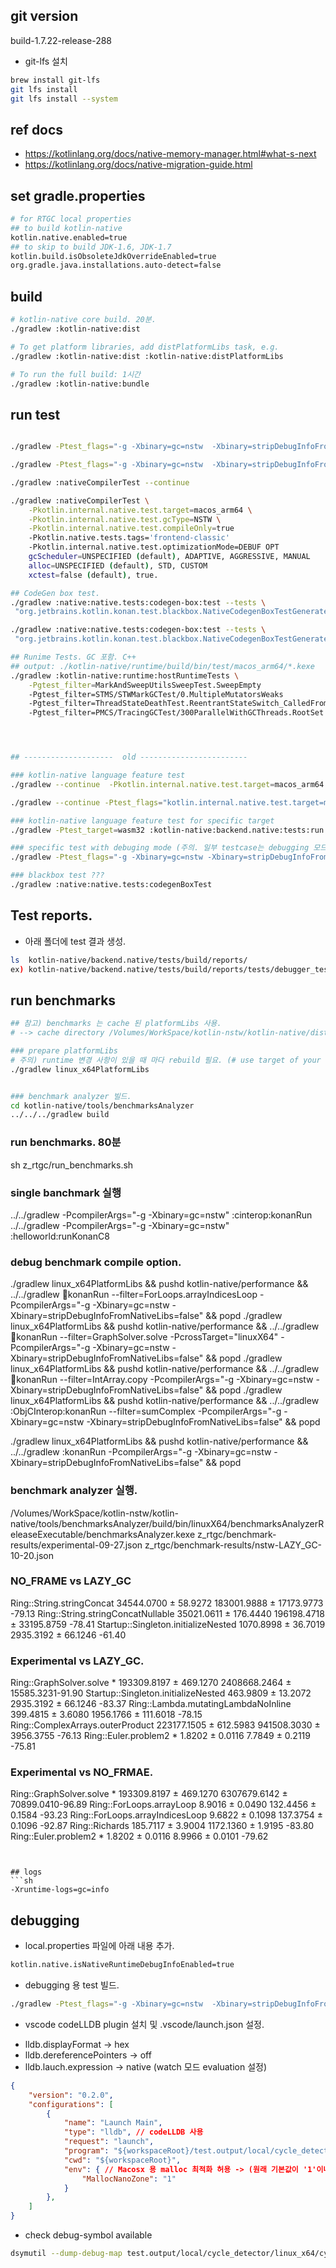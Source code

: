 ## git version 
build-1.7.22-release-288
- git-lfs 설치
```sh
brew install git-lfs
git lfs install
git lfs install --system
```

## ref docs
- https://kotlinlang.org/docs/native-memory-manager.html#what-s-next 
- https://kotlinlang.org/docs/native-migration-guide.html 


## set gradle.properties
```sh
# for RTGC local properties
## to build kotlin-native
kotlin.native.enabled=true
## to skip to build JDK-1.6, JDK-1.7
kotlin.build.isObsoleteJdkOverrideEnabled=true
org.gradle.java.installations.auto-detect=false
```

## build
```sh
# kotlin-native core build. 20분.
./gradlew :kotlin-native:dist

# To get platform libraries, add distPlatformLibs task, e.g.
./gradlew :kotlin-native:dist :kotlin-native:distPlatformLibs

# To run the full build: 1시간 
./gradlew :kotlin-native:bundle
```

## run test 
```sh

./gradlew -Ptest_flags="-g -Xbinary=gc=nstw  -Xbinary=stripDebugInfoFromNativeLibs=false" :native:native.tests:stdlibTest

./gradlew -Ptest_flags="-g -Xbinary=gc=nstw  -Xbinary=stripDebugInfoFromNativeLibs=false" :native:native.tests:stress:test

./gradlew :nativeCompilerTest --continue

./gradlew :nativeCompilerTest \
    -Pkotlin.internal.native.test.target=macos_arm64 \
    -Pkotlin.internal.native.test.gcType=NSTW \
    -Pkotlin.internal.native.test.compileOnly=true
    -Pkotlin.native.tests.tags='frontend-classic'
    -Pkotlin.internal.native.test.optimizationMode=DEBUF OPT
    gcScheduler=UNSPECIFIED (default), ADAPTIVE, AGGRESSIVE, MANUAL
    alloc=UNSPECIFIED (default), STD, CUSTOM
    xctest=false (default), true.

## CodeGen box test.
./gradlew :native:native.tests:codegen-box:test --tests \
 "org.jetbrains.kotlin.konan.test.blackbox.NativeCodegenBoxTestGenerated\$Box\$*"

./gradlew :native:native.tests:codegen-box:test --tests \
 "org.jetbrains.kotlin.konan.test.blackbox.NativeCodegenBoxTestGenerated\$Box\$Annotations"

## Runime Tests. GC 포함. C++ 
## output: ./kotlin-native/runtime/build/bin/test/macos_arm64/*.kexe
./gradlew :kotlin-native:runtime:hostRuntimeTests \
    -Pgtest_filter=MarkAndSweepUtilsSweepTest.SweepEmpty
    -Pgtest_filter=STMS/STWMarkGCTest/0.MultipleMutatorsWeaks
    -Pgtest_filter=ThreadStateDeathTest.ReentrantStateSwitch_CalledFromNativeGuard
    -Pgtest_filter=PMCS/TracingGCTest/300ParallelWithGCThreads.RootSet




## --------------------  old ------------------------

### kotlin-native language feature test
./gradlew --continue  -Pkotlin.internal.native.test.target=macos_arm64 -Ptest_flags="-g -Xbinary=gc=nstw -Xbinary=stripDebugInfoFromNativeLibs=false" :native:native.tests:test

./gradlew --continue -Ptest_flags="kotlin.internal.native.test.target=macos_arm64 -g -Xbinary=gc=nstw -Xbinary=stripDebugInfoFromNativeLibs=false" :native:native.tests:test

### kotlin-native language feature test for specific target
./gradlew -Ptest_target=wasm32 :kotlin-native:backend.native:tests:run

### specific test with debuging mode (주의. 일부 testcase는 debugging 모드 빌드 시 test 실패함.)
./gradlew -Ptest_flags="-g -Xbinary=gc=nstw -Xbinary=stripDebugInfoFromNativeLibs=false" :kotlin-native:backend.native:tests:cycle_detector

### blackbox test ???
./gradlew :native:native.tests:codegenBoxTest 
```

## Test reports.
- 아래 폴더에 test 결과 생성.
```sh
ls  kotlin-native/backend.native/tests/build/reports/
ex) kotlin-native/backend.native/tests/build/reports/tests/debugger_test/classes/org.jetbrains.kotlin.native.test.debugger.DwarfTests.html
```

## run benchmarks
```sh
## 참고) benchmarks 는 cache 된 platformLibs 사용.
# --> cache directory /Volumes/WorkSpace/kotlin-nstw/kotlin-native/dist/klib/cache/linux_x64-gSTATIC

### prepare platformLibs
# 주의) runtime 변경 사항이 있을 때 마다 rebuild 필요. (# use target of your laptop here instead ex) linux_arm64PlatformLibs)
./gradlew linux_x64PlatformLibs  


### benchmark analyzer 빌드.
cd kotlin-native/tools/benchmarksAnalyzer
../../../gradlew build
```

### run benchmarks. 80분
sh z_rtgc/run_benchmarks.sh

### single banchmark 실행
../../gradlew -PcompilerArgs="-g -Xbinary=gc=nstw" :cinterop:konanRun
../../gradlew -PcompilerArgs="-g -Xbinary=gc=nstw" :helloworld:runKonanC8

### debug benchmark compile option.
./gradlew linux_x64PlatformLibs && pushd kotlin-native/performance && ../../gradlew :ring:konanRun --filter=ForLoops.arrayIndicesLoop -PcompilerArgs="-g -Xbinary=gc=nstw -Xbinary=stripDebugInfoFromNativeLibs=false" && popd
./gradlew linux_x64PlatformLibs && pushd kotlin-native/performance && ../../gradlew :ring:konanRun --filter=GraphSolver.solve -PcrossTarget="linuxX64" -PcompilerArgs="-g -Xbinary=gc=nstw -Xbinary=stripDebugInfoFromNativeLibs=false" && popd
./gradlew linux_x64PlatformLibs && pushd kotlin-native/performance && ../../gradlew :ring:konanRun --filter=IntArray.copy -PcompilerArgs="-g -Xbinary=gc=nstw -Xbinary=stripDebugInfoFromNativeLibs=false" && popd
./gradlew linux_x64PlatformLibs && pushd kotlin-native/performance && ../../gradlew :ObjCInterop:konanRun --filter=sumComplex -PcompilerArgs="-g -Xbinary=gc=nstw -Xbinary=stripDebugInfoFromNativeLibs=false" && popd

./gradlew linux_x64PlatformLibs && pushd kotlin-native/performance && ../../gradlew :konanRun -PcompilerArgs="-g -Xbinary=gc=nstw -Xbinary=stripDebugInfoFromNativeLibs=false" && popd

### benchmark analyzer 실행.
/Volumes/WorkSpace/kotlin-nstw/kotlin-native/tools/benchmarksAnalyzer/build/bin/linuxX64/benchmarksAnalyzerReleaseExecutable/benchmarksAnalyzer.kexe z_rtgc/benchmark-results/experimental-09-27.json z_rtgc/benchmark-results/nstw-LAZY_GC-10-20.json 

### NO_FRAME vs LAZY_GC
Ring::String.stringConcat                         34544.0700 ± 58.9272     183001.9888 ± 17173.9773 -79.13
Ring::String.stringConcatNullable                 35021.0611 ± 176.4440    196198.4718 ± 33195.8759 -78.41
Startup::Singleton.initializeNested               1070.8998 ± 36.7019      2935.3192 ± 66.1246      -61.40

### Experimental vs LAZY_GC.
Ring::GraphSolver.solve *                         193309.8197 ± 469.1270   2408668.2464 ± 15585.3231-91.90
Startup::Singleton.initializeNested               463.9809 ± 13.2072       2935.3192 ± 66.1246      -83.37
Ring::Lambda.mutatingLambdaNoInline               399.4815 ± 3.6080        1956.1766 ± 111.6018     -78.15
Ring::ComplexArrays.outerProduct                  223177.1505 ± 612.5983   941508.3030 ± 3956.3755  -76.13
Ring::Euler.problem2 *                            1.8202 ± 0.0116          7.7849 ± 0.2119          -75.81

### Experimental vs NO_FRMAE.
Ring::GraphSolver.solve *                         193309.8197 ± 469.1270   6307679.6142 ± 70899.0410-96.89
Ring::ForLoops.arrayLoop                          8.9016 ± 0.0490          132.4456 ± 0.1584        -93.23
Ring::ForLoops.arrayIndicesLoop                   9.6822 ± 0.1098          137.3754 ± 0.1096        -92.87
Ring::Richards                                    185.7117 ± 3.9004        1172.1360 ± 1.9195       -83.80
Ring::Euler.problem2 *                            1.8202 ± 0.0116          8.9966 ± 0.0101          -79.62

```


## logs
```sh
-Xruntime-logs=gc=info
```

## debugging
- local.properties 파일에 아래 내용 추가.
```sh
kotlin.native.isNativeRuntimeDebugInfoEnabled=true
```

- debugging 용 test 빌드.
```sh
./gradlew -Ptest_flags="-g -Xbinary=gc=nstw  -Xbinary=stripDebugInfoFromNativeLibs=false" :kotlin-native:native:native.tests:cycle_detector
```

- vscode codeLLDB plugin 설치 및 .vscode/launch.json 설정.
* lldb.displayFormat -> hex
* lldb.dereferencePointers -> off
* lldb.lauch.expression -> native (watch 모드 evaluation 설정)

```json
{
    "version": "0.2.0",
    "configurations": [
        {
            "name": "Launch Main",
            "type": "lldb", // codeLLDB 사용
            "request": "launch",
            "program": "${workspaceRoot}/test.output/local/cycle_detector/linux_x64/cycle_detector.kexe",
            "cwd": "${workspaceRoot}",
            "env": { // Macosx 용 malloc 최적화 허용 -> (원래 기본값이 '1'이나 vscode 가 debugging 을 위해 off 함.)
                "MallocNanoZone": "1"
            }
        },
    ]
}
```
- check debug-symbol available
```sh
dsymutil --dump-debug-map test.output/local/cycle_detector/linux_x64/cycle_detector.kexe
```

